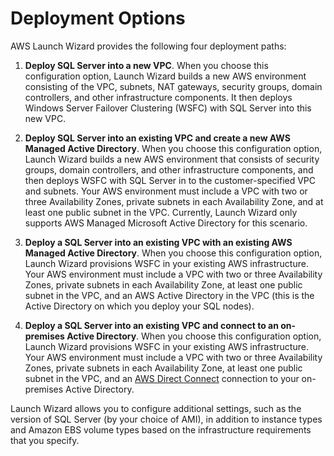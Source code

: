 # Deployment Options<a name="launch-wizard-deployment-options"></a>

AWS Launch Wizard provides the following four deployment paths:

1. **Deploy SQL Server into a new VPC**\. When you choose this configuration option, Launch Wizard builds a new AWS environment consisting of the VPC, subnets, NAT gateways, security groups, domain controllers, and other infrastructure components\. It then deploys Windows Server Failover Clustering \(WSFC\) with SQL Server into this new VPC\.

1. **Deploy SQL Server into an existing VPC and create a new AWS Managed Active Directory**\. When you choose this configuration option, Launch Wizard builds a new AWS environment that consists of security groups, domain controllers, and other infrastructure components, and then deploys WSFC with SQL Server in to the customer\-specified VPC and subnets\. Your AWS environment must include a VPC with two or three Availability Zones, private subnets in each Availability Zone, and at least one public subnet in the VPC\. Currently, Launch Wizard only supports AWS Managed Microsoft Active Directory for this scenario\.

1. **Deploy a SQL Server into an existing VPC with an existing AWS Managed Active Directory**\. When you choose this configuration option, Launch Wizard provisions WSFC in your existing AWS infrastructure\. Your AWS environment must include a VPC with two or three Availability Zones, private subnets in each Availability Zone, at least one public subnet in the VPC, and an AWS Active Directory in the VPC \(this is the Active Directory on which you deploy your SQL nodes\)\. 

1. **Deploy a SQL Server into an existing VPC and connect to an on\-premises Active Directory**\. When you choose this configuration option, Launch Wizard provisions WSFC in your existing AWS infrastructure\. Your AWS environment must include a VPC with two or three Availability Zones, private subnets in each Availability Zone, at least one public subnet in the VPC, and an [AWS Direct Connect](https://docs.aws.amazon.com/directconnect/latest/UserGuide/Welcome.html) connection to your on\-premises Active Directory\. 

Launch Wizard allows you to configure additional settings, such as the version of SQL Server \(by your choice of AMI\), in addition to instance types and Amazon EBS volume types based on the infrastructure requirements that you specify\.
